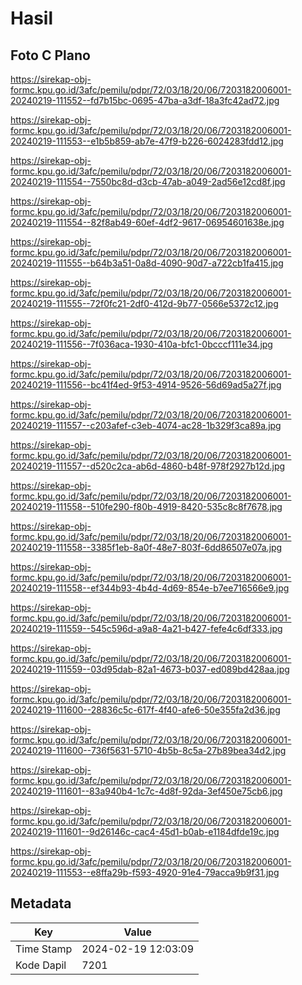 # Hasil

## Foto C Plano

https://sirekap-obj-formc.kpu.go.id/3afc/pemilu/pdpr/72/03/18/20/06/7203182006001-20240219-111552--fd7b15bc-0695-47ba-a3df-18a3fc42ad72.jpg

https://sirekap-obj-formc.kpu.go.id/3afc/pemilu/pdpr/72/03/18/20/06/7203182006001-20240219-111553--e1b5b859-ab7e-47f9-b226-6024283fdd12.jpg

https://sirekap-obj-formc.kpu.go.id/3afc/pemilu/pdpr/72/03/18/20/06/7203182006001-20240219-111554--7550bc8d-d3cb-47ab-a049-2ad56e12cd8f.jpg

https://sirekap-obj-formc.kpu.go.id/3afc/pemilu/pdpr/72/03/18/20/06/7203182006001-20240219-111554--82f8ab49-60ef-4df2-9617-06954601638e.jpg

https://sirekap-obj-formc.kpu.go.id/3afc/pemilu/pdpr/72/03/18/20/06/7203182006001-20240219-111555--b64b3a51-0a8d-4090-90d7-a722cb1fa415.jpg

https://sirekap-obj-formc.kpu.go.id/3afc/pemilu/pdpr/72/03/18/20/06/7203182006001-20240219-111555--72f0fc21-2df0-412d-9b77-0566e5372c12.jpg

https://sirekap-obj-formc.kpu.go.id/3afc/pemilu/pdpr/72/03/18/20/06/7203182006001-20240219-111556--7f036aca-1930-410a-bfc1-0bcccf111e34.jpg

https://sirekap-obj-formc.kpu.go.id/3afc/pemilu/pdpr/72/03/18/20/06/7203182006001-20240219-111556--bc41f4ed-9f53-4914-9526-56d69ad5a27f.jpg

https://sirekap-obj-formc.kpu.go.id/3afc/pemilu/pdpr/72/03/18/20/06/7203182006001-20240219-111557--c203afef-c3eb-4074-ac28-1b329f3ca89a.jpg

https://sirekap-obj-formc.kpu.go.id/3afc/pemilu/pdpr/72/03/18/20/06/7203182006001-20240219-111557--d520c2ca-ab6d-4860-b48f-978f2927b12d.jpg

https://sirekap-obj-formc.kpu.go.id/3afc/pemilu/pdpr/72/03/18/20/06/7203182006001-20240219-111558--510fe290-f80b-4919-8420-535c8c8f7678.jpg

https://sirekap-obj-formc.kpu.go.id/3afc/pemilu/pdpr/72/03/18/20/06/7203182006001-20240219-111558--3385f1eb-8a0f-48e7-803f-6dd86507e07a.jpg

https://sirekap-obj-formc.kpu.go.id/3afc/pemilu/pdpr/72/03/18/20/06/7203182006001-20240219-111558--ef344b93-4b4d-4d69-854e-b7ee716566e9.jpg

https://sirekap-obj-formc.kpu.go.id/3afc/pemilu/pdpr/72/03/18/20/06/7203182006001-20240219-111559--545c596d-a9a8-4a21-b427-fefe4c6df333.jpg

https://sirekap-obj-formc.kpu.go.id/3afc/pemilu/pdpr/72/03/18/20/06/7203182006001-20240219-111559--03d95dab-82a1-4673-b037-ed089bd428aa.jpg

https://sirekap-obj-formc.kpu.go.id/3afc/pemilu/pdpr/72/03/18/20/06/7203182006001-20240219-111600--28836c5c-617f-4f40-afe6-50e355fa2d36.jpg

https://sirekap-obj-formc.kpu.go.id/3afc/pemilu/pdpr/72/03/18/20/06/7203182006001-20240219-111600--736f5631-5710-4b5b-8c5a-27b89bea34d2.jpg

https://sirekap-obj-formc.kpu.go.id/3afc/pemilu/pdpr/72/03/18/20/06/7203182006001-20240219-111601--83a940b4-1c7c-4d8f-92da-3ef450e75cb6.jpg

https://sirekap-obj-formc.kpu.go.id/3afc/pemilu/pdpr/72/03/18/20/06/7203182006001-20240219-111601--9d26146c-cac4-45d1-b0ab-e1184dfde19c.jpg

https://sirekap-obj-formc.kpu.go.id/3afc/pemilu/pdpr/72/03/18/20/06/7203182006001-20240219-111553--e8ffa29b-f593-4920-91e4-79acca9b9f31.jpg


## Metadata

| Key        | Value               |
| ---------- | ------------------- |
| Time Stamp | 2024-02-19 12:03:09 |
| Kode Dapil | 7201                |



